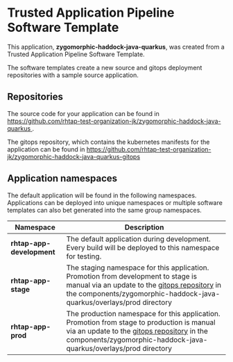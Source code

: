 # Trusted Application Pipeline Software Template

This application, **zygomorphic-haddock-java-quarkus**, was created from a Trusted Application Pipeline Software Template.

The software templates create a new source and gitops deployment repositories with a sample source application. 

## Repositories

The source code for your application can be found in [https://github.com/rhtap-test-organization-jk/zygomorphic-haddock-java-quarkus ](https://github.com/rhtap-test-organization-jk/zygomorphic-haddock-java-quarkus ).
 
The gitops repository, which contains the kubernetes manifests for the application can be found in 
[https://github.com/rhtap-test-organization-jk/zygomorphic-haddock-java-quarkus-gitops ](https://github.com/rhtap-test-organization-jk/zygomorphic-haddock-java-quarkus-gitops ) 

## Application namespaces 

The default application will be found in the following namespaces. Applications can be deployed into unique namespaces or multiple software templates can also bet generated into the same group namespaces.  

|  Namespace   |  Description   |  
| -------- | -------- |   
| **rhtap-app-development** | The default application during development. Every build will be deployed to this namespace for testing. | 
| **rhtap-app-stage** | The staging namespace for this application. Promotion from development to stage is manual via an update to the [gitops repository](https://github.com/rhtap-test-organization-jk/zygomorphic-haddock-java-quarkus-gitops ) in the components/zygomorphic-haddock-java-quarkus/overlays/prod directory |  
| **rhtap-app-prod** | The production namespace for this application. Promotion from stage to production is manual via an update to the [gitops repository](https://github.com/rhtap-test-organization-jk/zygomorphic-haddock-java-quarkus-gitops ) in the components/zygomorphic-haddock-java-quarkus/overlays/prod directory | 